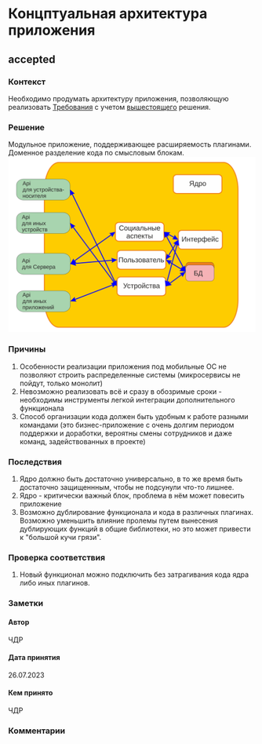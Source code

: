 # Концптуальная архитектура приложения
## accepted

### Контекст
Необходимо продумать архитектуру приложения, позволяющую реализовать [Требования](../Task.md#требования) с учетом [вышестоящего](0001.md) решения.

### Решение
Модульное приложение, поддерживающее расширяемость плагинами.
Доменное разделение кода по смысловым блокам.
![Концептуальная схема приложения](../Images/application.svg "Концептуальная схема приложения")

### Причины
1. Особенности реализации приложения под мобильные ОС не позволяют строить распределенные системы (микросервисы не пойдут, только монолит)
2. Невозможно реализовать всё и сразу в обозримые сроки - необходимы инструменты легкой интеграции дополнительного функционала
3. Способ организации кода должен быть удобным к работе разными командами (это бизнес-приложение с очень долгим периодом поддержки и доработки, вероятны смены сотрудников и даже команд, задействованных в проекте)

### Последствия
1. Ядро должно быть достаточно универсально, в то же время быть достаточно защищеннным, чтобы не подсунули что-то лишнее. 
2. Ядро - критически важный блок, проблема в нём может повесить приложение
3. Возможно дублирование функционала и кода в различных плагинах. Возможно уменьшить влияние пролемы путем вынесения дублирующих функций в общие библиотеки, но это может привести к "большой кучи грязи".
 
### Проверка соответствия
1. Новый функционал можно подключить без затрагивания кода ядра либо иных плагинов. 

### Заметки
#### Автор
ЧДР
#### Дата принятия
26.07.2023
#### Кем принято
ЧДР

### Комментарии
